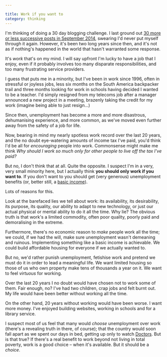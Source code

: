 ```yaml
---

title: Work if you want to
category: thinking
---
```


I'm thinking of doing a 30 day blogging challenge. I last ground out [30 more or less successive posts in September 2014](/2014/09/30-days-a-blogger/), swearing I'd never put myself through it again. However, it's been two long years since then, and it's not as if nothing's happened in the world that hasn't warranted some response.

It's _work_ that's on my mind. I will say upfront I'm lucky to have a job that I enjoy, even if it probably involves too many disparate responsibilities, and too many frustrating service providers.

I guess that puts me in a minority, but I've been in work since 1996, often in stressful or joyless jobs, less six months on the South America backpacker trail and three months looking for work in schools having decided I wanted to be a teacher. I'd simply resigned from my telecoms job after a manager announced a new project in a meeting, brazenly taking the credit for my work (imagine being able to just resign&hellip;)

Since then, unemployment has become a more and more disastrous, dehumanising experience, and more common, as we've moved even further away from the safety of a job for life.

Now, bearing in mind my nearly spotless work record over the last 20 years, and the no doubt eye-watering amounts of income tax I've paid, you'd think I'd be all for _encouraging_ people into work. Commonsense might make me think <i>Why should I work so much only for other people to live off the tax I've paid?</i>

But no, I don't think that at all. Quite the opposite. I suspect I'm in a very, very small minority here, but I actually think **you should only work if you want to**. If you don't want to you should get (very generous) unemployment benefits (or, better still, a [basic income](/2013/09/basic-income-examples/)).

Lots of reasons for this.

Look at the barefaced lies we tell about work: its availability, its desirability, its purpose, its quality, our ability to adapt to new technology, or just our actual physical or mental ability to do it all the time. Why lie? The obvious truth is that work's a limited commodity, often poor quality, poorly paid and demoralising in the extreme.

Furthermore, there's no economic reason to _make_ people work all the time; we could, if we had the will, make sure unemployment wasn't demeaning and ruinous. Implementing something like a basic income is achievable. We could build affordable housing for everyone if we actually wanted to.

But no, we'd rather punish unemployment, fetishise work and pretend we must do it in order to lead a meaningful life. We want limited housing so those of us who own property make tens of thousands a year on it. We want to feel _virtuous_ for working.

Over the last 20 years I no doubt would have chosen not to work some of them. Fair enough, no? I've had two children, crap jobs and felt burnt out. My life would have been better without working all the time.

On the other hand, 20 years without working would have been worse. I want more money. I've enjoyed building websites, working in schools and for a library service.

I suspect most of us feel that many would _choose_ unemployment over work (there's a revealing truth in there, of course); that the country would soon fall apart as we spent our days in bed, getting up only to watch [Doctors](http://www.bbc.co.uk/programmes/b006mh9v). But is that true? If there's a real benefit to work beyond not living in total poverty, work is a good choice &#8211; when it's available. But it should be a _choice_.
